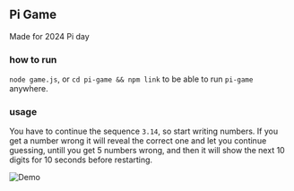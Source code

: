 ## Pi Game
Made for 2024 Pi day

### how to run
`node game.js`, or `cd pi-game && npm link` to be able to run `pi-game` anywhere.


### usage
You have to continue the sequence `3.14`, so start writing numbers. If you get a number wrong it will reveal the correct one and let you continue guessing, untill you get 5 numbers wrong, and then it will show the next 10 digits for 10 seconds before restarting.

![Demo](https://i.imgur.com/jL5UybQ.gif)
